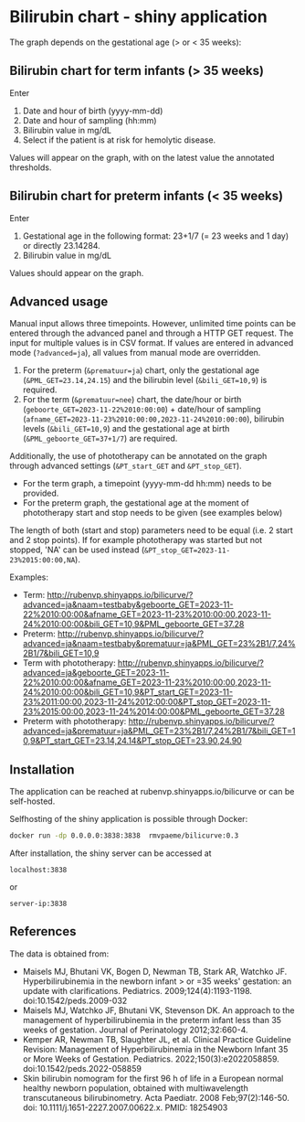# Bilirubin chart - shiny application

The graph depends on the gestational age (> or < 35 weeks):

## Bilirubin chart for term infants (> 35 weeks)
Enter
1. Date and hour of birth (yyyy-mm-dd)
2. Date and hour of sampling (hh:mm)
3. Bilirubin value in mg/dL
4. Select if the patient is at risk for hemolytic disease. 

Values will appear on the graph, with on the latest value the annotated thresholds.

## Bilirubin chart for preterm infants (< 35 weeks)
Enter
1. Gestational age in the following format: 23+1/7 (= 23 weeks and 1 day) or directly 23.14284.
2. Bilirubin value in mg/dL

Values should appear on the graph.
   
## Advanced usage
Manual input allows three timepoints. However, unlimited time points can be entered through the advanced panel and through a HTTP GET request. The input for multiple values is in CSV format. If values are entered in advanced mode (`?advanced=ja`), all values from manual mode are overridden.

1. For the preterm (`&prematuur=ja`) chart, only the gestational age (`&PML_GET=23.14,24.15`) and the bilirubin level (`&bili_GET=10,9`) is required.
2. For the term (`&prematuur=nee`) chart, the date/hour or birth (`geboorte_GET=2023-11-22%2010:00:00`) + date/hour of sampling (`afname_GET=2023-11-23%2010:00:00,2023-11-24%2010:00:00`), bilirubin levels (`&bili_GET=10,9`) and the gestational age at birth (`&PML_geboorte_GET=37+1/7`) are required.

Additionally, the use of phototherapy can be annotated on the graph through advanced settings (`&PT_start_GET` and `&PT_stop_GET`). 
- For the term graph, a timepoint (yyyy-mm-dd hh:mm) needs to be provided. 
- For the preterm graph, the gestational age at the moment of phototherapy start and stop needs to be given (see examples below) 

The length of both (start and stop) parameters need to be equal (i.e. 2 start and 2 stop points). If for example phototherapy was started but not stopped, 'NA' can be used instead (`&PT_stop_GET=2023-11-23%2015:00:00,NA`). 

Examples:
- Term: http://rubenvp.shinyapps.io/bilicurve/?advanced=ja&naam=testbaby&geboorte_GET=2023-11-22%2010:00:00&afname_GET=2023-11-23%2010:00:00,2023-11-24%2010:00:00&bili_GET=10,9&PML_geboorte_GET=37.28
- Preterm: http://rubenvp.shinyapps.io/bilicurve/?advanced=ja&naam=testbaby&prematuur=ja&PML_GET=23%2B1/7,24%2B1/7&bili_GET=10,9
- Term with phototherapy:  http://rubenvp.shinyapps.io/bilicurve/?advanced=ja&geboorte_GET=2023-11-22%2010:00:00&afname_GET=2023-11-23%2010:00:00,2023-11-24%2010:00:00&bili_GET=10,9&PT_start_GET=2023-11-23%2011:00:00,2023-11-24%2012:00:00&PT_stop_GET=2023-11-23%2015:00:00,2023-11-24%2014:00:00&PML_geboorte_GET=37.28
- Preterm with phototherapy: http://rubenvp.shinyapps.io/bilicurve/?advanced=ja&prematuur=ja&PML_GET=23%2B1/7,24%2B1/7&bili_GET=10,9&PT_start_GET=23.14,24.14&PT_stop_GET=23.90,24.90


## Installation 

The application can be reached at rubenvp.shinyapps.io/bilicurve or can be self-hosted.

Selfhosting of the shiny application is possible through Docker:

```bash
docker run -dp 0.0.0.0:3838:3838  rmvpaeme/bilicurve:0.3
```

After installation, the shiny server can be accessed at

```
localhost:3838
```

or 

```
server-ip:3838
```

## References
The data is obtained from:
- Maisels MJ, Bhutani VK, Bogen D, Newman TB, Stark AR, Watchko JF. Hyperbilirubinemia in the newborn infant > or =35 weeks' gestation: an update with clarifications. Pediatrics. 2009;124(4):1193-1198. doi:10.1542/peds.2009-032 
- Maisels MJ, Watchko JF, Bhutani VK, Stevenson DK. An approach to the management of hyperbilirubinemia in the preterm infant less than 35 weeks of gestation. Journal of Perinatology 2012;32:660-4.
- Kemper AR, Newman TB, Slaughter JL, et al. Clinical Practice Guideline Revision: Management of Hyperbilirubinemia in the Newborn Infant 35 or More Weeks of Gestation. Pediatrics. 2022;150(3):e2022058859. doi:10.1542/peds.2022-058859
- Skin bilirubin nomogram for the first 96 h of life in a European normal healthy newborn population, obtained with multiwavelength transcutaneous bilirubinometry. Acta Paediatr. 2008 Feb;97(2):146-50. doi: 10.1111/j.1651-2227.2007.00622.x. PMID: 18254903
